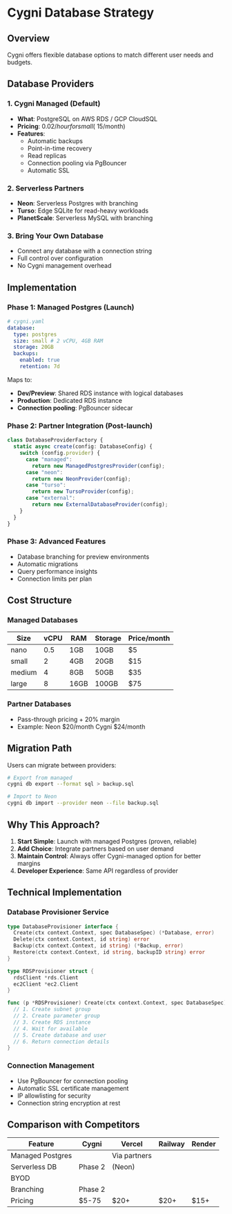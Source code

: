 # Cygni Database Strategy

## Overview

Cygni offers flexible database options to match different user needs and budgets.

## Database Providers

### 1. Cygni Managed (Default)

- **What**: PostgreSQL on AWS RDS / GCP CloudSQL
- **Pricing**: $0.02/hour for small (~$15/month)
- **Features**:
  - Automatic backups
  - Point-in-time recovery
  - Read replicas
  - Connection pooling via PgBouncer
  - Automatic SSL

### 2. Serverless Partners

- **Neon**: Serverless Postgres with branching
- **Turso**: Edge SQLite for read-heavy workloads
- **PlanetScale**: Serverless MySQL with branching

### 3. Bring Your Own Database

- Connect any database with a connection string
- Full control over configuration
- No Cygni management overhead

## Implementation

### Phase 1: Managed Postgres (Launch)

```yaml
# cygni.yaml
database:
  type: postgres
  size: small # 2 vCPU, 4GB RAM
  storage: 20GB
  backups:
    enabled: true
    retention: 7d
```

Maps to:

- **Dev/Preview**: Shared RDS instance with logical databases
- **Production**: Dedicated RDS instance
- **Connection pooling**: PgBouncer sidecar

### Phase 2: Partner Integration (Post-launch)

```typescript
class DatabaseProviderFactory {
  static async create(config: DatabaseConfig) {
    switch (config.provider) {
      case "managed":
        return new ManagedPostgresProvider(config);
      case "neon":
        return new NeonProvider(config);
      case "turso":
        return new TursoProvider(config);
      case "external":
        return new ExternalDatabaseProvider(config);
    }
  }
}
```

### Phase 3: Advanced Features

- Database branching for preview environments
- Automatic migrations
- Query performance insights
- Connection limits per plan

## Cost Structure

### Managed Databases

| Size   | vCPU | RAM  | Storage | Price/month |
| ------ | ---- | ---- | ------- | ----------- |
| nano   | 0.5  | 1GB  | 10GB    | $5          |
| small  | 2    | 4GB  | 20GB    | $15         |
| medium | 4    | 8GB  | 50GB    | $35         |
| large  | 8    | 16GB | 100GB   | $75         |

### Partner Databases

- Pass-through pricing + 20% margin
- Example: Neon $20/month Cygni $24/month

## Migration Path

Users can migrate between providers:

```bash
# Export from managed
cygni db export --format sql > backup.sql

# Import to Neon
cygni db import --provider neon --file backup.sql
```

## Why This Approach?

1. **Start Simple**: Launch with managed Postgres (proven, reliable)
2. **Add Choice**: Integrate partners based on user demand
3. **Maintain Control**: Always offer Cygni-managed option for better margins
4. **Developer Experience**: Same API regardless of provider

## Technical Implementation

### Database Provisioner Service

```go
type DatabaseProvisioner interface {
  Create(ctx context.Context, spec DatabaseSpec) (*Database, error)
  Delete(ctx context.Context, id string) error
  Backup(ctx context.Context, id string) (*Backup, error)
  Restore(ctx context.Context, id string, backupID string) error
}

type RDSProvisioner struct {
  rdsClient *rds.Client
  ec2Client *ec2.Client
}

func (p *RDSProvisioner) Create(ctx context.Context, spec DatabaseSpec) (*Database, error) {
  // 1. Create subnet group
  // 2. Create parameter group
  // 3. Create RDS instance
  // 4. Wait for available
  // 5. Create database and user
  // 6. Return connection details
}
```

### Connection Management

- Use PgBouncer for connection pooling
- Automatic SSL certificate management
- IP allowlisting for security
- Connection string encryption at rest

## Comparison with Competitors

| Feature          | Cygni   | Vercel       | Railway | Render |
| ---------------- | ------- | ------------ | ------- | ------ |
| Managed Postgres |         | Via partners |         |        |
| Serverless DB    | Phase 2 | (Neon)       |         |        |
| BYOD             |         |              |         |        |
| Branching        | Phase 2 |              |         |        |
| Pricing          | $5-75   | $20+         | $20+    | $15+   |

